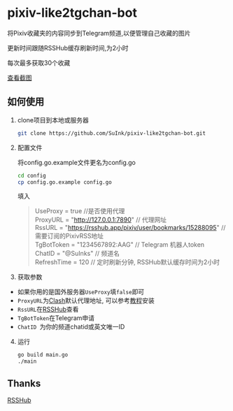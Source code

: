 # pixiv-like2tgchan-bot

将Pixiv收藏夹的内容同步到Telegram频道,以便管理自己收藏的图片

更新时间跟随RSSHub缓存刷新时间,为2小时

每次最多获取30个收藏

[查看截图](https://s2.loli.net/2022/10/06/lc97ogXRYxJFkbj.jpg)

## 如何使用

1. clone项目到本地或服务器 

   ```bash
   git clone https://github.com/SuInk/pixiv-like2tgchan-bot.git
   ```

2. 配置文件 

   将config.go.example文件更名为config.go

   ```bash
   cd config
   cp config.go.example config.go
   ```

   填入

   > UseProxy = true	//是否使用代理  
   > ProxyURL    = "http://127.0.0.1:7890"	// 代理网址  
   > RssURL      = "https://rsshub.app/pixiv/user/bookmarks/15288095"	// 需要订阅的PixivRSS地址  
   > TgBotToken  = "1234567892:AAG" 	// Telegram 机器人token  
   > ChatID      = "@SuInks"	// 频道名  
   > RefreshTime = 120 	// 定时刷新分钟, RSSHub默认缓存时间为2小时
3. 获取参数
  * 如果你用的是国外服务器`UseProxy`填`false`即可
  * `ProxyURL`为[Clash](https://github.com/Dreamacro/clash/releases)默认代理地址, 可以参考[教程](https://www.idcbuy.net/it/linux/2433.html)安装
  * `RssURL`在[RSSHub](https://docs.rsshub.app/social-media.html#pixiv)查看
  * `TgBotToken`在Telegram申请
  * `ChatID `为你的频道chatid或英文唯一ID
4. 运行

   ```bash
   go build main.go
   ./main
   ```

   

## Thanks

[RSSHub](https://github.com/DIYgod/RSSHub)

